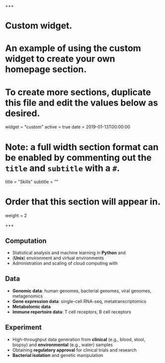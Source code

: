 +++
# Custom widget.
# An example of using the custom widget to create your own homepage section.
# To create more sections, duplicate this file and edit the values below as desired.
widget = "custom"
active = true
date = 2019-01-13T00:00:00

# Note: a full width section format can be enabled by commenting out the `title` and `subtitle` with a `#`.
title = "Skills"
subtitle = ""

# Order that this section will appear in.
weight = 2

+++

## <i class="fas fa-laptop" style="color:hsl(339, 90%, 68%)"></i> Computation

* Statistical analysis and machine learning in <i class="fab fa-python" style="color:hsl(339, 90%, 68%)"></i> **Python** and <i class="fab fa-r-project" style="color:hsl(339, 90%, 68%)"></i>
* <i class="fab fa-linux" style="color:hsl(339, 90%, 68%)"></i> (**Unix**) environment and virtual environments
* Administration and scaling of cloud computing with <i class="fab fa-aws" style="color:hsl(339, 90%, 68%)"></i>

## <i class="fas fa-chart-line" style="color:hsl(339, 90%, 68%)"></i> Data

* **Genomic data**: human genomes, bacterial genomes, viral genomes, metagenomics
* **Gene expression data**: single-cell RNA-seq, metatranscriptomics
* **Metabolomic data**
* **Immune repertoire data**: T cell receptors, B cell receptors

## <i class="fas fa-flask" style="color:hsl(339, 90%, 68%)"></i> Experiment

* High-throughput data generation from **clinical** (e.g., blood, stool, biopsy) and **environmental** (e.g., water) samples
* Obtaining **regulatory approval** for clinical trials and research
* **Bacterial isolation** and genetic manipulation